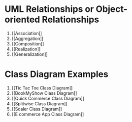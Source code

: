 
# UML Relationships or Object-oriented Relationships

1. [[Association]] 
2. [[Aggregation]]
3. [[Composition]] 
4. [[Realization]]
5. [[Generalization]]



# Class Diagram Examples

1. [[Tic Tac Toe Class Diagram]]
2. [[BookMyShow Class Diagram]]
3. [[Quick Commerce Class Diagram]]
4. [[Splitwise Class Diagram]]
5. [[Scaler Class Diagram]]
6. [[E commerce App Class Diagram]]